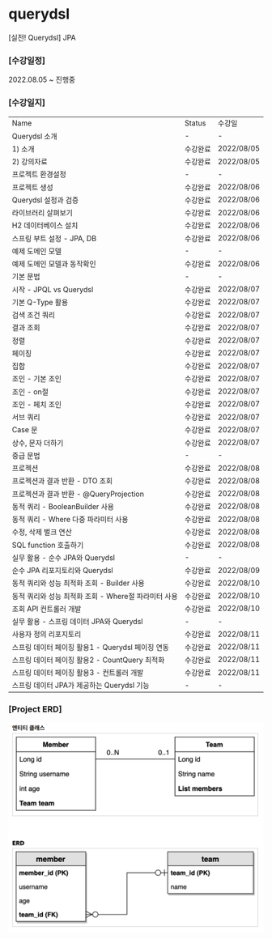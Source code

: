 # querydsl
[실전! Querydsl] JPA

### [수강일정]
2022.08.05 ~ 진행중 
   
### [수강일지]
| | | |
|-|-|-|
|Name|Status|수강일|
|Querydsl 소개|-|-|
|1) 소개|수강완료|2022/08/05|
|2) 강의자료|수강완료|2022/08/05|
|프로젝트 환경설정|-|-|
|프로젝트 생성|수강완료|2022/08/06|
|Querydsl 설정과 검증|수강완료|2022/08/06|
|라이브러리 살펴보기|수강완료|2022/08/06|
|H2 데이터베이스 설치|수강완료|2022/08/06|
|스프링 부트 설정 - JPA, DB|수강완료|2022/08/06|
|예제 도메인 모델|-|-|
|예제 도메인 모델과 동작확인|수강완료|2022/08/06|
|기본 문법|-|-|
|시작 - JPQL vs Querydsl|수강완료|2022/08/07|
|기본 Q-Type 활용|수강완료|2022/08/07|
|검색 조건 쿼리|수강완료|2022/08/07|
|결과 조회|수강완료|2022/08/07|
|정렬|수강완료|2022/08/07|
|페이징|수강완료|2022/08/07|
|집합|수강완료|2022/08/07|
|조인 - 기본 조인|수강완료|2022/08/07|
|조인 - on절|수강완료|2022/08/07|
|조인 - 페치 조인|수강완료|2022/08/07|
|서브 쿼리|수강완료|2022/08/07|
|Case 문|수강완료|2022/08/07|
|상수, 문자 더하기|수강완료|2022/08/07|
|중급 문법|-|-|
|프로젝션|수강완료|2022/08/08|
|프로젝션과 결과 반환 - DTO 조회|수강완료|2022/08/08|
|프로젝션과 결과 반환 - @QueryProjection|수강완료|2022/08/08|
|동적 쿼리 - BooleanBuilder 사용|수강완료|2022/08/08|
|동적 쿼리 - Where 다중 파라미터 사용|수강완료|2022/08/08|
|수정, 삭제 벌크 연산|수강완료|2022/08/08|
|SQL function 호출하기|수강완료|2022/08/08|
|실무 활용 - 순수 JPA와 Querydsl|-|-|
|순수 JPA 리포지토리와 Querydsl|수강완료|2022/08/09|
|동적 쿼리와 성능 최적화 조회 - Builder 사용|수강완료|2022/08/10|
|동적 쿼리와 성능 최적화 조회 - Where절 파라미터 사용|수강완료|2022/08/10|
|조회 API 컨트롤러 개발|수강완료|2022/08/10|
|실무 활용 - 스프링 데이터 JPA와 Querydsl|-|-|
|사용자 정의 리포지토리|수강완료|2022/08/11|
|스프링 데이터 페이징 활용1 - Querydsl 페이징 연동|수강완료|2022/08/11|
|스프링 데이터 페이징 활용2 - CountQuery 최적화|수강완료|2022/08/11|
|스프링 데이터 페이징 활용3 - 컨트롤러 개발|수강완료|2022/08/11|
|스프링 데이터 JPA가 제공하는 Querydsl 기능|-|-|


### [Project ERD]
![IMAGES](ERD.png)
